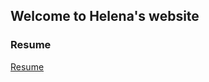 ## Welcome to Helena's website

### Resume

[Resume](https://helenaam.github.io/assets/Helena_Resume_03032019.pdf)
